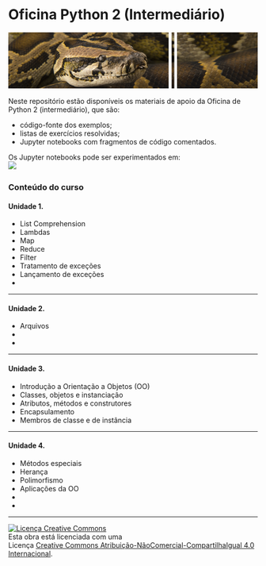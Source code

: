 <h1>Oficina Python 2 (Intermediário)</h1>
<img src='https://raw.githubusercontent.com/pjandl/opy2/master/repo-cover-opy2.png' alt='![Oficina Python 2 (intermediário)]' />
<p>Neste repositório estão disponíveis os materiais de apoio da Oficina de Python 2 (intermediário), que são:</p>
<ul>
<li>código-fonte dos exemplos;</li>
<li>listas de exercícios resolvidas;</li>
<li>Jupyter notebooks com fragmentos de código comentados.</li>
</ul>
<p>Os Jupyter notebooks pode ser experimentados em:<br/>
<a href='https://mybinder.org/v2/gh/pjandl/opy2/HEAD'><img src='https://mybinder.org/badge_logo.svg' /></a></p>

<h3>Conteúdo do curso</h3>

<h4>Unidade 1.</h4>
<ul>
<li>List Comprehension</li>
<li>Lambdas</li>
<li>Map</li>
<li>Reduce</li>
<li>Filter</li>
<li>Tratamento de exceções</li>
<li>Lançamento de exceções</li>
<li></li>
</ul>
<hr/>
<h4>Unidade 2.</h4>
<ul>
<li>Arquivos</li>
<li></li>
<li></li>
</ul>
<hr/>
<h4>Unidade 3.</h4>
<ul>
<li>Introdução a Orientação a Objetos (OO)</li>
<li>Classes, objetos e instanciação</li>
<li>Atributos, métodos e construtores</li>
<li>Encapsulamento</li>
<li>Membros de classe e de instância</li>
</ul>
<hr/>
<h4>Unidade 4.</h4>
<ul>
<li>Métodos especiais</li>
<li>Herança</li>
<li>Polimorfismo</li>
<li>Aplicações da OO</li>
<li></li>
<li></li>
</ul>
<hr/>
<a rel="license" href="http://creativecommons.org/licenses/by-nc-sa/4.0/"><img alt="Licença Creative Commons" style="border-width:0" src="https://i.creativecommons.org/l/by-nc-sa/4.0/88x31.png" /></a><br />Esta obra está licenciada com uma<br/>Licença <a rel="license" href="http://creativecommons.org/licenses/by-nc-sa/4.0/">Creative Commons Atribuição-NãoComercial-CompartilhaIgual 4.0 Internacional</a>.
